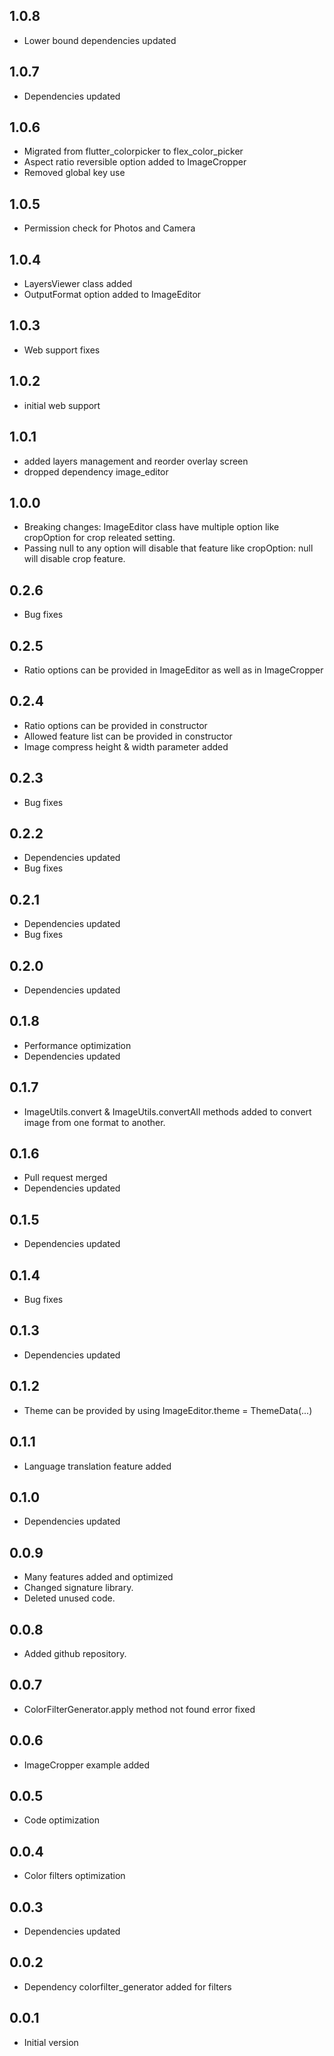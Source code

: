 ## 1.0.8

* Lower bound dependencies updated

## 1.0.7

* Dependencies updated

## 1.0.6

* Migrated from flutter_colorpicker to flex_color_picker
* Aspect ratio reversible option added to ImageCropper
* Removed global key use

## 1.0.5

* Permission check for Photos and Camera

## 1.0.4

* LayersViewer class added
* OutputFormat option added to ImageEditor

## 1.0.3

* Web support fixes

## 1.0.2

* initial web support

## 1.0.1

* added layers management and reorder overlay screen
* dropped dependency image_editor

## 1.0.0

* Breaking changes: ImageEditor class have multiple option like cropOption for crop releated setting.
* Passing null to any option will disable that feature like cropOption: null will disable crop feature.

## 0.2.6

* Bug fixes

## 0.2.5

* Ratio options can be provided in ImageEditor as well as in ImageCropper

## 0.2.4

* Ratio options can be provided in constructor
* Allowed feature list can be provided in constructor
* Image compress height & width parameter added

## 0.2.3

* Bug fixes

## 0.2.2

* Dependencies updated
* Bug fixes

## 0.2.1

* Dependencies updated
* Bug fixes

## 0.2.0

* Dependencies updated

## 0.1.8

* Performance optimization
* Dependencies updated

## 0.1.7

* ImageUtils.convert & ImageUtils.convertAll methods added to convert image from one format to another.

## 0.1.6

* Pull request merged
* Dependencies updated

## 0.1.5

* Dependencies updated

## 0.1.4

* Bug fixes

## 0.1.3

* Dependencies updated

## 0.1.2

* Theme can be provided by using ImageEditor.theme = ThemeData(...)

## 0.1.1

* Language translation feature added

## 0.1.0

* Dependencies updated

## 0.0.9

* Many features added and optimized
* Changed signature library.
* Deleted unused code.

## 0.0.8

* Added github repository.

## 0.0.7

* ColorFilterGenerator.apply method not found error fixed

## 0.0.6

* ImageCropper example added

## 0.0.5

* Code optimization

## 0.0.4

* Color filters optimization

## 0.0.3

* Dependencies updated

## 0.0.2

* Dependency colorfilter_generator added for filters

## 0.0.1

* Initial version
